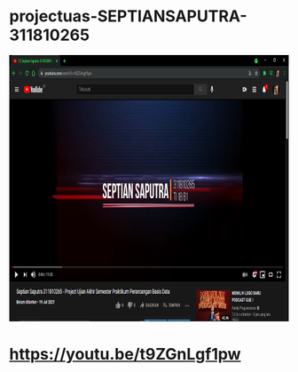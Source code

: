 # projectuas-SEPTIANSAPUTRA-311810265

<img src="1.png" alt="Girl in a jacket" width="852" height="480">

# https://youtu.be/t9ZGnLgf1pw
